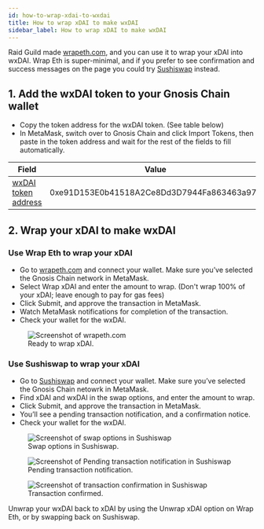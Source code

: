 ```yaml
---
id: how-to-wrap-xdai-to-wxdai
title: How to wrap xDAI to make wxDAI
sidebar_label: How to wrap xDAI to make wxDAI
---
```


Raid Guild made [wrapeth.com](https://www.wrapeth.com/), and you can use it to wrap your xDAI into wxDAI. Wrap Eth is super-minimal, and if you prefer to see confirmation and success messages on the page you could try [Sushiswap](https://app.sushi.com/swap) instead.

## 1. Add the wxDAI token to your Gnosis Chain wallet

* Copy the token address for the wxDAI token. (See table below)
* In MetaMask, switch over to Gnosis Chain and click Import Tokens, then paste in the token address and wait for the rest of the fields to fill automatically.

| Field | Value |
| -------- | -------- |
| [wxDAI token address](https://blockscout.com/xdai/mainnet/token/0xe91D153E0b41518A2Ce8Dd3D7944Fa863463a97d/token-transfers "Wrapped xDAI token on blockscout.com")     | 0xe91D153E0b41518A2Ce8Dd3D7944Fa863463a97d    |

## 2. Wrap your xDAI to make wxDAI

### Use Wrap Eth to wrap your xDAI 

* Go to [wrapeth.com](https://www.wrapeth.com/) and connect your wallet. Make sure you’ve selected the Gnosis Chain network in MetaMask.
* Select Wrap xDAI and enter the amount to wrap. (Don't wrap 100% of your xDAI; leave enough to pay for gas fees)
* Click Submit, and approve the transaction in MetaMask.
* Watch MetaMask notifications for completion of the transaction.
* Check your wallet for the wxDAI.

<figure>
    <img src="https://i.imgur.com/qzX6p89.png" alt="Screenshot of wrapeth.com" />
    <figcaption>Ready to wrap xDAI.</figcaption>
</figure>

### Use Sushiswap to wrap your xDAI

* Go to [Sushiswap](https://app.sushi.com/swap) and connect your wallet. Make sure you’ve selected the Gnosis Chain netowrk in MetaMask.
* Find xDAI and wxDAI in the swap options, and enter the amount to wrap.
* Click Submit, and approve the transaction in MetaMask.
* You’ll see a pending transaction notification, and a confirmation notice.
* Check your wallet for the wxDAI.

<figure>
    <img src="https://i.imgur.com/MGffVYM.png" alt="Screenshot of swap options in Sushiswap" />
    <figcaption>Swap options in Sushiswap.</figcaption>
</figure>

<figure>
    <img src="https://i.imgur.com/4s7A8i8.png" alt="Screenshot of Pending transaction notification in Sushiswap" />
    <figcaption>Pending transaction notification.</figcaption>
</figure>

<figure>
    <img src="https://i.imgur.com/Ma42deX.png" alt="Screenshot of transaction confirmation in Sushiswap" />
    <figcaption>Transaction confirmed.</figcaption>
</figure>

Unwrap your wxDAI back to xDAI by using the Unwrap xDAI option on Wrap Eth, or by swapping back on Sushiswap.
